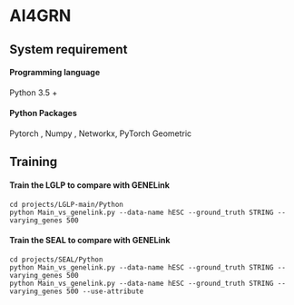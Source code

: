 # AI4GRN





## System requirement

#### Programming language
Python 3.5 +

#### Python Packages
Pytorch , Numpy , Networkx, PyTorch Geometric

## Training 

#### Train the **LGLP** to compare with GENELink

```
cd projects/LGLP-main/Python
python Main_vs_genelink.py --data-name hESC --ground_truth STRING --varying_genes 500
```

#### Train the **SEAL** to compare with GENELink

```
cd projects/SEAL/Python
python Main_vs_genelink.py --data-name hESC --ground_truth STRING --varying_genes 500
python Main_vs_genelink.py --data-name hESC --ground_truth STRING --varying_genes 500 --use-attribute
```
